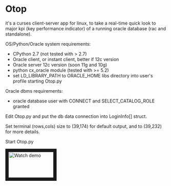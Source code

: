 # Otop
it's a curses client-server app for linux, to take a real-time quick look to major kpi (key performance indicator) of a running oracle database (rac and standalone).

OS/Python/Oracle system requirements: 
- CPython 2.7 (not tested with > 2.7)
- Oracle client,  or instant client, better if 12c version
- Oracle server 12c version (soon 11g and 10g)
- python cx_oracle module (tested with >= 5.2)
- set LD_LIBRARY_PATH to ORACLE_HOME libs directory  into user's profile starting Otop.py

Oracle dbms requirements:
- oracle database user with CONNECT and SELECT_CATALOG_ROLE granted

Edit Otop.py  and put the db data connection into LoginInfo[] struct.

Set terminal (rows,cols) size to (39,174) for default output, and to (39,232) for  more details.

Start Otop.py

<a href="http://www.youtube.com/watch?feature=player_embedded&v=FzfSzVO7JHo" target="_blank"><img src="http://img.youtube.com/vi/FzfSzVO7JHo/0.jpg" 
alt="Watch demo" width="140" height="80" border="10" /></a>

